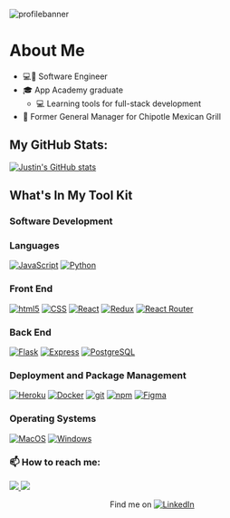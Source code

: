 ![profilebanner](https://user-images.githubusercontent.com/99220434/185261485-c946c22b-919e-4089-9ab9-ceb77a36b63a.gif)


# About Me

- 💻💼 Software Engineer
- 🎓 App Academy graduate
  - 💻 Learning tools for full-stack development
- 💼 Former General Manager for Chipotle Mexican Grill

## My GitHub Stats:

[![Justin's GitHub stats](https://github-readme-stats.vercel.app/api?username=Justin-Stockton&show_icons=true&hide_border=true&&count_private=true&include_all_commits=true)](https://github.com/Justin-Stockton/)


## What's In My Tool Kit

<p>
  <h3>Software Development</h3>
  <div>
  <h3>Languages</h3>
  <a href="#"><img alt="JavaScript" src="https://img.shields.io/badge/-JavaScript-f7df1e?style=for-the-badge&logo=JavaScript&logoColor=black" /></a>
  <a href="#"><img alt="Python" src="https://img.shields.io/badge/-Python-3776AB?style=for-the-badge&logo=Python&logoColor=white" /></a>
  <h3>Front End</h3>
  <a href="#"><img alt="html5" src="https://img.shields.io/badge/-HTML5-E34F26?style=for-the-badge&logo=html5&logoColor=white" /></a>
  <a href="#"><img alt="CSS" src="https://img.shields.io/badge/-CSS3-1572B6?style=for-the-badge&logo=CSS3&logoColor=white" /></a>
  <a href="https://reactjs.org/"><img alt="React" src="https://img.shields.io/badge/-React-61DAFB?style=for-the-badge&logo=React&logoColor=black" /></a>
  <a href="https://redux.js.org/"><img alt="Redux" src="https://img.shields.io/badge/-Redux-764ABC?style=for-the-badge&logo=Redux&logoColor=white" /></a>
  <a href="https://https://reactrouter.com//"><img alt="React Router" src="https://img.shields.io/badge/-React%20Router-CA4245?style=for-the-badge&logo=React-Router&logoColor=white" /></a>
  <h3>Back End</h3>
  <a href="https://flask.palletsprojects.com/en/1.1.x/"><img alt="Flask" src="https://img.shields.io/badge/-Flask-000000?style=for-the-badge&logo=Flask&logoColor=white" /></a>
  <a href="https://expressjs.com/"><img alt="Express" src="https://img.shields.io/badge/-Express-000000?style=for-the-badge" /></a>
  <a href="https://www.postgresql.org/"><img alt="PostgreSQL" src="https://img.shields.io/badge/-PostgreSQL-336791?style=for-the-badge&logo=PostgreSQL&logoColor=white" /></a>
  <h3>Deployment and Package Management</h3>
  <a href="https://heroku.com/"><img alt="Heroku" src="https://img.shields.io/badge/-Heroku-430098?style=for-the-badge&logo=Heroku&logoColor=white" /></a>
  <a href="https://docker.com/"><img alt="Docker" src="https://img.shields.io/badge/-Docker-2496ED?style=for-the-badge&logo=Docker&logoColor=white" /></a>
  <a href="#"><img alt="git" src="https://img.shields.io/badge/-Git-F05032?style=for-the-badge&logo=git&logoColor=white" /></a>
  <a href="#"><img alt="npm" src="https://img.shields.io/badge/-NPM-CB3837?style=for-the-badge&logo=npm&logoColor=white" /></a>
<a href=''> <img alt="Figma" src='https://img.shields.io/badge/figma-%23F24E1E.svg?style=for-the-badge&logo=figma&logoColor=white'/></a>
  </div>
  <h3>Operating Systems</h3>
  <div>
  <a href="#"><img alt="MacOS" src="https://img.shields.io/badge/-MacOS-999999?style=for-the-badge&logo=Apple&logoColor=white" /></a>
  <a href="#"><img alt="Windows" src="https://img.shields.io/badge/-Windows-0078D6?style=for-the-badge&logo=Windows&logoColor=white" /></a>
  </div>

### 📫 How to reach me:

<p>
  <a href="https://www.linkedin.com/in/justin-stockton-101a38a4/"> <img src="https://img.shields.io/badge/-LinkedIn-0077B5?style=flat-square&logo=linkedin&logoColor=white"> </a>
  <a href="mailto:justinstockton67@gmail.com"> <img src="https://img.shields.io/badge/-Email-D14836?style=flat-square&logo=Gmail&logoColor=white"> </a>
  </p>

<p align=center> Find me on <a href="https://www.linkedin.com/in/justin-stockton-101a38a4/"><img alt="LinkedIn"src="https://raw.githubusercontent.com/MartinHeinz/MartinHeinz/master/linkedin-3-16.png"></a>
